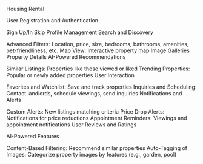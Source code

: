 Housing Rental

User Registration and Authentication

Sign Up/In
Skip
Profile Management
Search and Discovery

Advanced Filters: Location, price, size, bedrooms, bathrooms, amenities, pet-friendliness, etc.
Map View: Interactive property map
Image Galleries
Property Details
AI-Powered Recommendations

Similar Listings: Properties like those viewed or liked
Trending Properties: Popular or newly added properties
User Interaction

Favorites and Watchlist: Save and track properties
Inquiries and Scheduling: Contact landlords, schedule viewings, send inquiries
Notifications and Alerts

Custom Alerts: New listings matching criteria
Price Drop Alerts: Notifications for price reductions
Appointment Reminders: Viewings and appointment notifications
User Reviews and Ratings

AI-Powered Features

Content-Based Filtering: Recommend similar properties
Auto-Tagging of Images: Categorize property images by features (e.g., garden, pool)